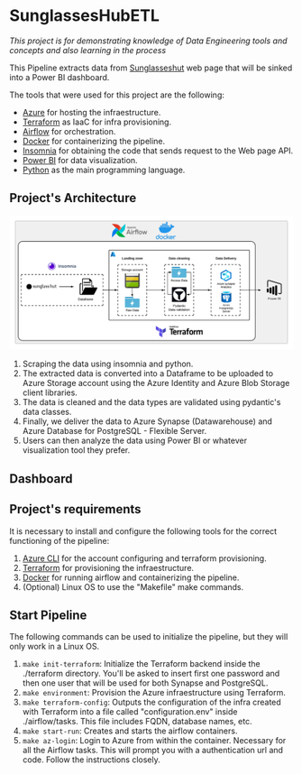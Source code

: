 # SunglassesHubETL
*This project is for demonstrating knowledge of Data Engineering tools and concepts and also learning in the process*

This Pipeline extracts data from [Sunglasseshut](https://www.sunglasshut.com) web page that will be sinked into a Power BI dashboard.

The tools that were used for this project are the following:
- [Azure](https://azure.microsoft.com/)  for hosting the infraestructure.
- [Terraform](https://www.terraform.io/) as IaaC for infra provisioning.
- [Airflow](https://airflow.apache.org/) for orchestration.
- [Docker](https://www.docker.com/) for containerizing the pipeline.
- [Insomnia](https://insomnia.rest/) for obtaining the code that sends request to the Web page API.
- [Power BI](https://powerbi.microsoft.com/) for data visualization.
- [Python](https://www.python.org/) as the main programming language.

## Project's Architecture
![Projects Architecture](https://github.com/SebasMBK/SunglassesHubETL/blob/a556bf21b3f929e4261d68ae840bd754b962fc63/images/azure_etl.png)

1. Scraping the data using insomnia and python.
2. The extracted data is converted into a Dataframe to be uploaded to Azure Storage account using the Azure Identity and Azure Blob Storage client libraries.
3. The data is cleaned and the data types are validated using pydantic's data classes.
4. Finally, we deliver the data to Azure Synapse (Datawarehouse) and Azure Database for PostgreSQL - Flexible Server.
5. Users can then analyze the data using Power BI or whatever visualization tool they prefer.

## Dashboard

## Project's requirements
It is necessary to install and configure the following tools for the correct functioning of the pipeline:
1. [Azure CLI](https://learn.microsoft.com/en-us/cli/azure/install-azure-cli) for the account configuring and terraform provisioning.
2. [Terraform](https://www.terraform.io/) for provisioning the infraestructure.
3. [Docker](https://www.docker.com/) for running airflow and containerizing the pipeline.
4. (Optional) Linux OS to use the "Makefile" make commands.

## Start Pipeline
The following commands can be used to initialize the pipeline, but they will only work in a Linux OS.
1. `make init-terraform`: Initialize the Terraform backend inside the ./terraform directory. You'll be asked to insert first one password and then one user that will be used for both Synapse and PostgreSQL.
2. `make environment`: Provision the Azure infraestructure using Terraform.
3. `make terraform-config`: Outputs the configuration of the infra created with Terraform into a file called "configuration.env" inside ./airflow/tasks. This file includes FQDN, database names, etc.
4. `make start-run`: Creates and starts the airflow containers.
5. `make az-login`: Login to Azure from within the container. Necessary for all the Airflow tasks. This will prompt you with a authentication url and code. Follow the instructions closely.
